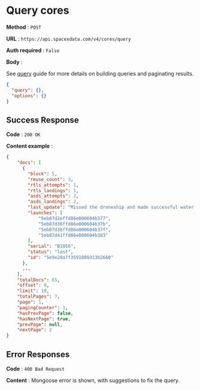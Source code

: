 # Query cores

**Method** : `POST`

**URL** : `https://api.spacexdata.com/v4/cores/query`

**Auth required** : `False`

**Body** :

See [query](../queries) guide for more details on building queries and paginating results.

```json
{
  "query": {},
  "options": {}
}
```

## Success Response

**Code** : `200 OK`

**Content example** :

```json
{
    "docs": [
      {
        "block": 5,
        "reuse_count": 3,
        "rtls_attempts": 1,
        "rtls_landings": 1,
        "asds_attempts": 2,
        "asds_landings": 2,
        "last_update": "Missed the droneship and made successful water landing; apparently scuttled at sea afterward. ",
        "launches": [
            "5eb87d2effd86e000604b377",
            "5eb87d36ffd86e000604b37b",
            "5eb87d3bffd86e000604b37f",
            "5eb87d41ffd86e000604b383"
        ],
        "serial": "B1056",
        "status": "lost",
        "id": "5e9e28a7f3591809313b2660"
      },
      ...
    ],
    "totalDocs": 65,
    "offset": 0,
    "limit": 10,
    "totalPages": 7,
    "page": 1,
    "pagingCounter": 1,
    "hasPrevPage": false,
    "hasNextPage": true,
    "prevPage": null,
    "nextPage": 2
}
```

## Error Responses

**Code** : `400 Bad Request`

**Content** : Mongoose error is shown, with suggestions to fix the query.
